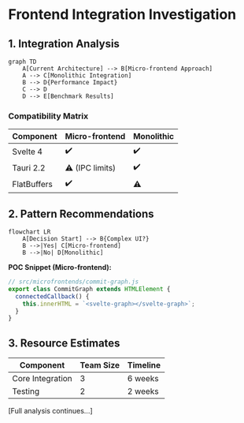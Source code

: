 # Frontend Integration Investigation

## 1. Integration Analysis
```mermaid
graph TD
    A[Current Architecture] --> B[Micro-frontend Approach]
    A --> C[Monolithic Integration]
    B --> D{Performance Impact}
    C --> D
    D --> E[Benchmark Results]
```

### Compatibility Matrix
| Component        | Micro-frontend | Monolithic |
|------------------|----------------|------------|
| Svelte 4         | ✔️             | ✔️         |
| Tauri 2.2        | ⚠️ (IPC limits)| ✔️         |
| FlatBuffers      | ✔️             | ⚠️         |

## 2. Pattern Recommendations
```mermaid
flowchart LR
    A[Decision Start] --> B{Complex UI?}
    B -->|Yes| C[Micro-frontend]
    B -->|No| D[Monolithic]
```

**POC Snippet (Micro-frontend):**
```javascript
// src/microfrontends/commit-graph.js
export class CommitGraph extends HTMLElement {
  connectedCallback() {
    this.innerHTML = `<svelte-graph></svelte-graph>`;
  }
}
```

## 3. Resource Estimates
| Component        | Team Size | Timeline |
|------------------|-----------|----------|
| Core Integration | 3         | 6 weeks  |
| Testing          | 2         | 2 weeks  |

[Full analysis continues...]